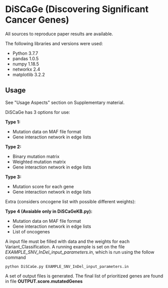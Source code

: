 # DiSCaGe (Discovering Significant Cancer Genes)

All sources to reproduce paper results are available.

The following libraries and versions were used:
 - Python 3.7.7
 - pandas 1.0.5
 - numpy 1.18.5
 - networkx 2.4
 - matplotlib 3.2.2
 

## Usage

See "Usage Aspects" section on Supplementary material.

DiSCaGe has 3 options for use:

**Type 1:**
- Mutation data on MAF file format
- Gene interaction network in edge lists

**Type 2:**
- Binary mutation matrix
- Weighted mutation matrix
- Gene interaction network in edge lists

**Type 3:**
- Mutation score for each gene
- Gene interaction network in edge lists

Extra (considers oncogene list with possible different weights):

**Type 4 (Avaiable only in DiSCaGeKB.py):**
- Mutation data on MAF file format
- Gene interaction network in edge lists
- List of oncogenes


A input file must be filled with data and the weights for each Variant_Classification. A running example is set on the file *EXAMPLE_SNV_InDel_input_parameters.in*, which is run using the follow command
    
    python DiSCaGe.py EXAMPLE_SNV_InDel_input_parameters.in

A set of output files is generated. The final list of prioritized genes are found in file **OUTPUT.score.mutatedGenes**
